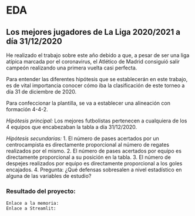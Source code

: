 # EDA
## Los mejores jugadores de La Liga 2020/2021 a día 31/12/2020

He realizado el trabajo sobre este año debido a que, a pesar de ser una liga atípica marcada 
por el coronavirus, el Atlético de Madrid consiguió salir campeón realizando una primera vuelta 
casi perfecta. 

Para entender las diferentes hipótesis que se establecerán en este trabajo, es de vital 
importancia conocer cómo iba la clasificación de este torneo a día 31 de diciembre de 2020.

Para confeccionar la plantilla, se va a establecer una alineación con formación 4-4-2.

*Hipótesis principal:*
     Los mejores futbolistas pertenecen a cualquiera de los 4 equipos que encabezaban 
     la tabla a día 31/12/2020.

*Hipótesis secundarias:*
        1. El número de pases acertados por un centrocampista es directamente proporcional 
        al número de regates realizados por el mismo.
        2. El número de pases acertados por equipo es directamente 
        proporcional a su posición en la tabla.
        3. El número de despejes realizados por equipo es directamente proporcional a 
        los goles encajados.
        4. Pregunta: ¿Qué defensas sobresalen a nivel estadístico en alguna de las 
        variables de estudio?  

### Resultado del proyecto:

    Enlace a la memoria:
    Enlace a Streamlit:





